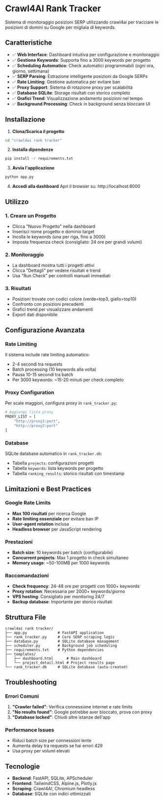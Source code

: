 # Crawl4AI Rank Tracker

Sistema di monitoraggio posizioni SERP utilizzando crawl4ai per tracciare le posizioni di domini su Google per migliaia di keywords.

## Caratteristiche

- ✅ **Web Interface**: Dashboard intuitiva per configurazione e monitoraggio
- ✅ **Gestione Keywords**: Supporta fino a 3000 keywords per progetto
- ✅ **Scheduling Automatico**: Check automatici programmabili (ogni ora, giorno, settimana)
- ✅ **SERP Parsing**: Estrazione intelligente posizioni da Google SERPs
- ✅ **Rate Limiting**: Gestione automatica per evitare ban
- ✅ **Proxy Support**: Sistema di rotazione proxy per scalabilità
- ✅ **Database SQLite**: Storage risultati con storico completo
- ✅ **Grafici Trend**: Visualizzazione andamento posizioni nel tempo
- ✅ **Background Processing**: Check in background senza bloccare UI

## Installazione

1. **Clona/Scarica il progetto**
```bash
cd "crawl4ai rank tracker"
```

2. **Installa dipendenze**
```bash
pip install -r requirements.txt
```

3. **Avvia l'applicazione**
```bash
python app.py
```

4. **Accedi alla dashboard**
Apri il browser su: http://localhost:8000

## Utilizzo

### 1. Creare un Progetto
- Clicca "Nuovo Progetto" nella dashboard
- Inserisci nome progetto e dominio target
- Incolla le keywords (una per riga, fino a 3000)
- Imposta frequenza check (consigliato: 24 ore per grandi volumi)

### 2. Monitoraggio
- La dashboard mostra tutti i progetti attivi
- Clicca "Dettagli" per vedere risultati e trend
- Usa "Run Check" per controlli manuali immediati

### 3. Risultati
- Posizioni trovate con codici colore (verde=top3, giallo=top10)
- Confronto con posizioni precedenti
- Grafici trend per visualizzare andamenti
- Export dati disponibile

## Configurazione Avanzata

### Rate Limiting
Il sistema include rate limiting automatico:
- 2-4 secondi tra requests
- Batch processing (10 keywords alla volta)
- Pausa 10-15 secondi tra batch
- Per 3000 keywords: ~15-20 minuti per check completo

### Proxy Configuration
Per scale maggiori, configura proxy in `rank_tracker.py`:
```python
# Aggiungi lista proxy
PROXY_LIST = [
    "http://proxy1:port",
    "http://proxy2:port"
]
```

### Database
SQLite database automatico in `rank_tracker.db`:
- Tabella `projects`: configurazioni progetti
- Tabella `keywords`: lista keywords per progetto  
- Tabella `ranking_results`: storico risultati con timestamp

## Limitazioni e Best Practices

### Google Rate Limits
- **Max 100 risultati** per ricerca Google
- **Rate limiting essenziale** per evitare ban IP
- **User-agent rotation** inclusa
- **Headless browser** per JavaScript rendering

### Prestazioni
- **Batch size**: 10 keywords per batch (configurabile)
- **Concurrent projects**: Max 1 progetto in check simultaneo
- **Memory usage**: ~50-100MB per 1000 keywords

### Raccomandazioni
- **Check frequency**: 24-48 ore per progetti con 1000+ keywords
- **Proxy rotation**: Necessaria per 2000+ keywords/giorno
- **VPS hosting**: Consigliato per monitoring 24/7
- **Backup database**: Importante per storico risultati

## Struttura File

```
crawl4ai rank tracker/
├── app.py              # FastAPI application
├── rank_tracker.py     # Core SERP scraping logic
├── database.py         # SQLite database management
├── scheduler.py        # Background job scheduling
├── requirements.txt    # Python dependencies
├── templates/
│   ├── dashboard.html      # Main dashboard
│   └── project_detail.html # Project results page
└── rank_tracker.db     # SQLite database (auto-created)
```

## Troubleshooting

### Errori Comuni
1. **"Crawler failed"**: Verifica connessione internet e rate limits
2. **"No results found"**: Google potrebbe aver bloccato, prova con proxy
3. **"Database locked"**: Chiudi altre istanze dell'app

### Performance Issues
- Riduci batch size per connessioni lente
- Aumenta delay tra requests se hai errori 429
- Usa proxy per volumi elevati

## Tecnologie

- **Backend**: FastAPI, SQLite, APScheduler
- **Frontend**: TailwindCSS, Alpine.js, Plotly.js
- **Scraping**: Crawl4AI, Chromium headless
- **Database**: SQLite con indici ottimizzati